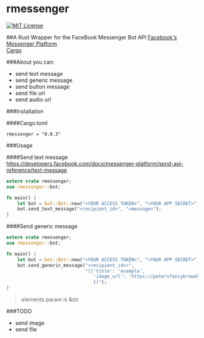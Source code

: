 # rmessenger
[![MIT License](http://img.shields.io/badge/license-MIT-blue.svg?style=flat)](LICENSE)  

##A Rust Wrapper for the FaceBook Messenger Bot API
[Facebook's Messenger Platform](https://developers.facebook.com/docs/messenger-platform)  
[Cargo](https://crates.io/crates/rmessenger)

###About
you can:
- send text message
- send generic message
- send button message
- send file url
- send audio url

###Installation

####Cargo.toml
```
rmessenger = "0.0.3"
```

###Usage

####Send text message
https://developers.facebook.com/docs/messenger-platform/send-api-reference/text-message

```rust
extern crate rmessenger;
use rmessenger::bot;

fn main() {
    let bot = bot::Bot::new("<YOUR ACCESS TOKEN>", "<YOUR APP SECRET>");
    bot.send_text_message("<recipient_id>", "<message>");
}
````

####Send generic message

```rust
extern crate rmessenger;
use rmessenger::bot;

fn main() {
    let bot = bot::Bot::new("<YOUR ACCESS TOKEN>", "<YOUR APP SECRET>");
    bot.send_generic_message("<recipient_id>>",
                             "[{'title': 'example',
                                'image_url': 'https://petersfancybrownhats.com/company_image.png'
                                }]");
}
````

> elements param is &str

###TODO
- send image
- send file
